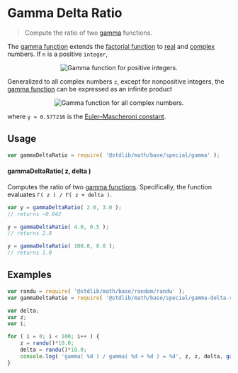 # Gamma Delta Ratio

> Compute the ratio of two [gamma][gamma-function] functions.

<section class="intro">

The [gamma function][gamma-function] extends the [factorial function][@stdlib/math/base/special/factorial] to [real][real] and [complex][complex] numbers. If `n` is a positive `integer`,

<!-- <equation class="equation" label="eq:gamma_function_positive_integers" align="center" raw="\Gamma ( n ) = (n-1)!" alt="Gamma function for positive integers."> -->

<div class="equation" align="center" data-raw-text="\Gamma ( n ) = (n-1)!" data-equation="eq:gamma_function_positive_integers">
    <img src="" alt="Gamma function for positive integers.">
    <br>
</div>

<!-- </equation> -->

Generalized to all complex numbers `z`, except for nonpositive integers, the [gamma function][gamma-function] can be expressed as an infinite product

<!-- <equation class="equation" label="eq:gamma_function_infinite_product" align="center" raw="\Gamma ( z ) = \frac{e^{-\gamma z}}{z} \prod^{\infty}_{n=1} \left ( 1+\frac{z}{n}\right )^{-1} e^{z/n}" alt="Gamma function for all complex numbers."> -->

<div class="equation" align="center" data-raw-text="\Gamma ( z ) = \frac{e^{-\gamma z}}{z} \prod^{\infty}_{n=1} \left ( 1+\frac{z}{n}\right )^{-1} e^{z/n}" data-equation="eq:gamma_function_infinite_product">
    <img src="" alt="Gamma function for all complex numbers.">
    <br>
</div>

<!-- </equation> -->

where `γ ≈ 0.577216` is the  [Euler–Mascheroni constant][@stdlib/math/constants/float64-eulergamma]. 

</section>

<!-- /.intro -->


<section class="usage">

## Usage

``` javascript
var gammaDeltaRatio = require( '@stdlib/math/base/special/gamma' );
```

#### gammaDeltaRatio( z, delta )

Computes the ratio of two [gamma functions][gamma-function]. Specifically, the function evaluates `Γ( z ) / Γ( z + delta )`.

``` javascript
var y = gammaDeltaRatio( 2.0, 3.0 );
// returns ~0.042

y = gammaDeltaRatio( 4.0, 0.5 );
// returns 2.0

y = gammaDeltaRatio( 100.0, 0.0 );
// returns 1.0
```

</section>

<!-- /.usage -->


<section class="examples">

## Examples

``` javascript
var randu = require( '@stdlib/math/base/random/randu' );
var gammaDeltaRatio = require( '@stdlib/math/base/special/gamma-delta-ratio' );

var delta;
var z;
var i;

for ( i = 0; i < 100; i++ ) {
    z = randu()*10.0;
    delta = randu()*10.0;
    console.log( 'gamma( %d ) / gamma( %d + %d ) = %d', z, z, delta, gammaDeltaRatio( z, delta ) );
}
```

</section>

<!-- /.examples -->


<section class="links">

[gamma-function]: https://en.wikipedia.org/wiki/Gamma_function
[@stdlib/math/base/special/factorial]: https://github.com/stdlib-js/stdlib
[real]: https://en.wikipedia.org/wiki/Real_number
[complex]: https://en.wikipedia.org/wiki/Complex_number
[@stdlib/math/constants/float64-eulergamma]: https://github.com/stdlib-js/stdlib

</section>

<!-- /.links -->
